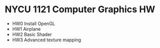 # NYCU 1121 Computer Graphics HW
* HW0 Install OpenGL
* HW1 Airplane
* HW2 Basic Shader
* HW3 Advanced texture mapping
